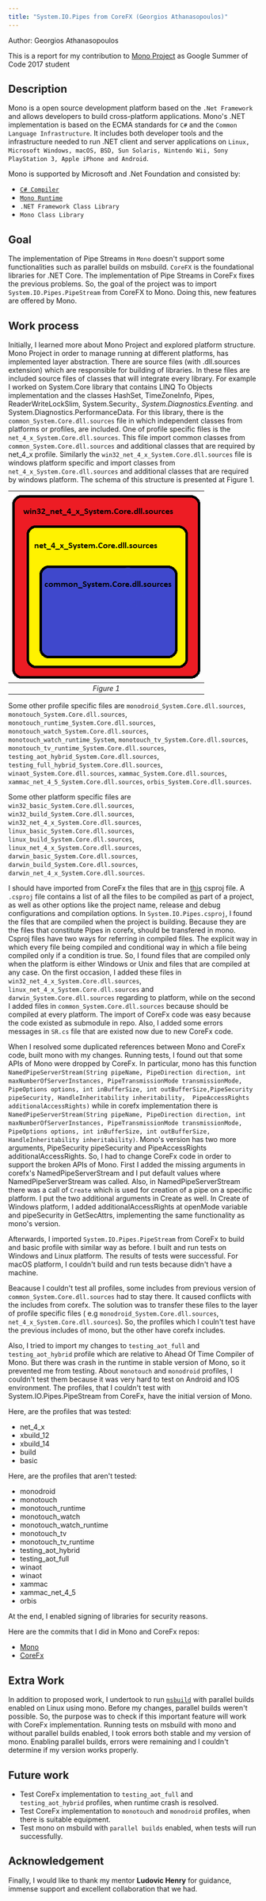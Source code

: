 ```yaml
---
title: "System.IO.Pipes from CoreFX (Georgios Athanasopoulos)"
---
```


Author: Georgios Athanasopoulos

This is a report for my contribution to [Mono Project](http://www.mono-project.com/) as Google Summer of Code 2017 student

## Description

Mono is a open source development platform based on the `.Net Framework` and allows developers to build cross-platform applications. Mono's .NET implementation is based on the ECMA standards for `C#` and the `Common Language Infrastructure`. It includes both developer tools and the infrastructure needed to run .NET client and server applications on `Linux, Microsoft Windows, macOS, BSD, Sun Solaris, Nintendo Wii, Sony PlayStation 3, Apple iPhone and Android`.

Mono is supported by Microsoft and .Net Foundation and consisted by:
* [`C# Compiler`](http://www.mono-project.com/docs/about-mono/languages/csharp/)
* [`Mono Runtime`](http://www.mono-project.com/docs/advanced/runtime/)
* `.NET Framework Class Library`
* `Mono Class Library`

## Goal

The implementation of Pipe Streams in `Mono` doesn't support some functionalities such as parallel builds on msbuild. `CoreFX` is the foundational libraries for .NET Core. The implementation of Pipe Streams in CoreFx fixes the previous problems. So, the goal of the project was to import `System.IO.Pipes.PipeStream` from CoreFX to Mono. Doing this, new features are offered by Mono.

## Work process

Initially, I learned more about Mono Project and explored platform structure. Mono Project in order to manage running at different platforms, has implemented layer abstraction. There are source files (with .dll.sources extension) which are responsible for building of libraries. In these files are included source files of classes that will integrate every library. For example I worked on System.Core library that contains LINQ To Objects implementation and the classes HashSet, TimeZoneInfo, Pipes, ReaderWriteLockSlim, System.Security.*, System.Diagnostics.Eventing.* and System.Diagnostics.PerformanceData. For this library, there is the `common_System.Core.dll.sources` file in which independent classes from platforms or profiles, are included. One of profile specific files is the `net_4_x_System.Core.dll.sources`. This file import common classes from `common_System.Core.dll.sources` and additional classes that are required by net_4_x profile. Similarly the `win32_net_4_x_System.Core.dll.sources` file is windows platform specific and import classes from `net_4_x_System.Core.dll.sources` and additional classes that are required by windows platform. The schema of this structure is presented at Figure 1.

|[![gsoc-2017-corefx-System.IO.Pipes.png](/images/gsoc-2017-corefx-System.IO.Pipes.png)](/images/gsoc-2017-corefx-System.IO.Pipes.png)|
|:---:|
|*Figure 1*|

Some other profile specific files are `monodroid_System.Core.dll.sources`, `monotouch_System.Core.dll.sources`, `monotouch_runtime_System.Core.dll.sources`, `monotouch_watch_System.Core.dll.sources`, `monotouch_watch_runtime_System`, `monotouch_tv_System.Core.dll.sources`, `monotouch_tv_runtime_System.Core.dll.sources`, `testing_aot_hybrid_System.Core.dll.sources`, `testing_full_hybrid_System.Core.dll.sources`, `winaot_System.Core.dll.sources`, `xammac_System.Core.dll.sources`, `xammac_net_4_5_System.Core.dll.sources`, `orbis_System.Core.dll.sources`.

Some other platform specific files are `win32_basic_System.Core.dll.sources`, `win32_build_System.Core.dll.sources`, `win32_net_4_x_System.Core.dll.sources`, `linux_basic_System.Core.dll.sources`, `linux_build_System.Core.dll.sources`, `linux_net_4_x_System.Core.dll.sources`, `darwin_basic_System.Core.dll.sources`, `darwin_build_System.Core.dll.sources`, `darwin_net_4_x_System.Core.dll.sources`.

I should have imported from CoreFx the files that are in [this](https://github.com/dotnet/corefx/blob/master/src/System.IO.Pipes/src/System.IO.Pipes.csproj) csproj file. A `.csproj` file contains a list of all the files to be compiled as part of a project, as well as other options like the project name, release and debug configurations and compilation options. In `System.IO.Pipes.csproj`, I found the files that are compiled when the project is building. Because they are the files that constitute Pipes in corefx, should be transfered in mono. Csproj files have two ways for referring in compiled files. The explicit way in which every file being compiled and conditional way in which a file being compiled only if a condition is true. So, I found files that are compiled only when the platform is either Windows or Unix and files that are compiled at any case. On the first occasion, I added these files in `win32_net_4_x_System.Core.dll.sources`, `linux_net_4_x_System.Core.dll.sources` and `darwin_System.Core.dll.sources` regarding to platform, while on the second I added files in `common_System.Core.dll.sources` because should be compiled at every platform.
The import of CoreFx code was easy because the code existed as submodule in repo. Also, I added some errors messages in `SR.cs` file that are existed now due to new CoreFx code.

When I resolved some duplicated references between Mono and CoreFx code, built mono with my changes. Running tests, I found out that some APIs of Mono were dropped by CoreFx. In particular, mono has this function `NamedPipeServerStream(String pipeName, PipeDirection direction, int maxNumberOfServerInstances, PipeTransmissionMode transmissionMode, PipeOptions options, int inBufferSize, int outBufferSize,PipeSecurity pipeSecurity, HandleInheritability inheritability,  PipeAccessRights additionalAccessRights)` while in corefx implementation there is `NamedPipeServerStream(String pipeName, PipeDirection direction, int maxNumberOfServerInstances, PipeTransmissionMode transmissionMode, PipeOptions options, int inBufferSize, int outBufferSize, HandleInheritability inheritability)`. Mono's version has two more arguments, PipeSecurity pipeSecurity and PipeAccessRights additionalAccessRights. So, I had to change CoreFx code in order to support the broken APIs of Mono. First I added the missing arguments in corefx's NamedPipeServerStream and I put default values where NamedPipeServerStream was called. Also, in NamedPipeServerStream there was a call of `Create` which is used for creation of a pipe on a specific platform. I put the two additional arguments in Create as well. In Create of Windows platform, I added additionalAccessRights at openMode variable and pipeSecurity in GetSecAttrs, implementing the same functionality as mono's version.

Afterwards, I imported `System.IO.Pipes.PipeStream` from CoreFx to build and basic profile with similar way as before. I built and run tests on Windows and Linux platform. The results of tests were successful. For macOS platform, I couldn't build and run tests because didn't have a machine.

Beacause I couldn't test all profiles, some includes from previous version of `common_System.Core.dll.sources` had to stay there. It caused conflicts with the includes from corefx. The solution was to transfer these files to the layer of profile specific files ( e.g `monodroid_System.Core.dll.sources`, `net_4_x_System.Core.dll.sources`). So, the profiles which I couln't test have the previous includes of mono, but the other have corefx includes.

Also, I tried to import my changes to `testing_aot_full` and `testing_aot_hybrid` profile which are relative to Ahead Of Time Compiler of Mono. But there was crash in the runtime in stable version of Mono, so it prevented me from testing.
About `monotouch` and `monodroid` profiles, I couldn't test them because it was very hard to test on Android and IOS environment.
The profiles, that I couldn't test with System.IO.Pipes.PipeStream from CoreFx, have the initial version of Mono.

Here, are the profiles that was tested:
* net_4_x
* xbuild_12
* xbuild_14
* build
* basic

Here, are the profiles that aren't tested:
* monodroid
* monotouch
* monotouch_runtime
* monotouch_watch
* monotouch_watch_runtime
* monotouch_tv
* monotouch_tv_runtime
* testing_aot_hybrid
* testing_aot_full
* winaot
* winaot
* xammac
* xammac_net_4_5
* orbis

At the end, I enabled signing of libraries for security reasons.

Here are the commits that I did in Mono and CoreFx repos:
* [Mono](https://github.com/Geotha/mono/commits/gsoc-System.IO.Pipes?author=geotha)
* [CoreFx](https://github.com/Geotha/corefx/commits/gsoc-System.IO.Pipes?author=geotha)

## Extra Work

In addition to proposed work, I undertook to run [`msbuild`](https://msdn.microsoft.com/en-us/library/dd393574.aspx) with parallel builds enabled on Linux using mono. Before my changes, parallel builds weren't possible. So, the purpose was to check if this important feature will work with CoreFx implementation. Running tests on msbuild with mono and without parallel builds enabled, I took errors both stable and my version of mono. Enabling parallel builds, errors were remaining and I couldn't determine if my version works properly.

## Future work

* Test CoreFx implementation to `testing_aot_full` and `testing_aot_hybrid` profiles, when runtime crash is resolved.
* Test CoreFx implementation to `monotouch` and `monodroid` profiles, when there is suitable equipment.
* Test mono on msbuild with `parallel builds` enabled, when tests will run successfully.

## Acknowledgement

Finally, I would like to thank my mentor **Ludovic Henry** for guidance, immense support and excellent collaboration that we had.
